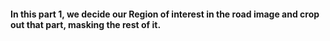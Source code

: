 #### In this part 1, we decide our Region of interest in the road image and crop out that part, masking the rest of it.
